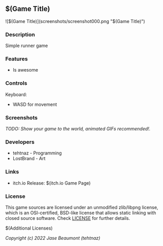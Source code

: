 ## $(Game Title)

![$(Game Title)](screenshots/screenshot000.png "$(Game Title)")

### Description

Simple runner game

### Features

 - Is awesome

### Controls

Keyboard:
 - WASD for movement

### Screenshots

_TODO: Show your game to the world, animated GIFs recommended!._

### Developers

 - tehtnaz - Programming
 - LostBrand - Art

### Links

 - itch.io Release: $(itch.io Game Page)

### License

This game sources are licensed under an unmodified zlib/libpng license, which is an OSI-certified, BSD-like license that allows static linking with closed source software. Check [LICENSE](LICENSE) for further details.

$(Additional Licenses)

*Copyright (c) 2022 Jase Beaumont (tehtnaz)*
